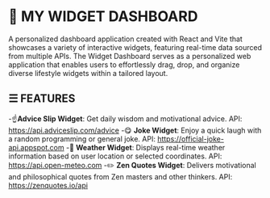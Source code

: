 # 📲 MY WIDGET DASHBOARD
A personalized dashboard application created with React and Vite that showcases a variety of interactive widgets, featuring real-time data sourced from multiple APIs. The Widget Dashboard serves as a personalized web application that enables users to effortlessly drag, drop, and organize diverse lifestyle widgets within a tailored layout.
## ☰ FEATURES
-☝️**Advice Slip Widget**: Get daily wisdom and motivational advice. 
API: https://api.adviceslip.com/advice
-😋 **Joke Widget**: Enjoy a quick laugh with a random programming or general joke.
API: https://official-joke-api.appspot.com
-🔅 **Weather Widget**: Displays real-time weather information based on user location or selected coordinates.
API: https://api.open-meteo.com
-✏️ **Zen Quotes Widget**: Delivers motivational and philosophical quotes from Zen masters and other thinkers.
API: https://zenquotes.io/api


